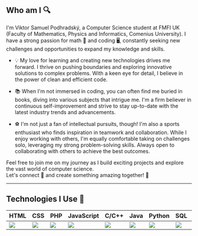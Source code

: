 ## Who am I 🔍

I'm Viktor Samuel Podhradský, a Computer Science student at FMFI UK (Faculty of Mathematics, Physics and Informatics, Comenius University). I have a strong passion for math 🧮 and coding 🖥️, constantly seeking new challenges and opportunities to expand my knowledge and skills.

- 💡 My love for learning and creating new technologies drives me forward. I thrive on pushing boundaries and exploring innovative solutions to complex problems. With a keen eye for detail, I believe in the power of clean and efficient code.

- 📚 When I'm not immersed in coding, you can often find me buried in books, diving into various subjects that intrigue me. I'm a firm believer in continuous self-improvement and strive to stay up-to-date with the latest industry trends and advancements.

- ⚽️  I'm not just a fan of intellectual pursuits, though! I'm also a sports enthusiast who finds inspiration in teamwork and collaboration. While I enjoy working with others, I'm equally comfortable taking on challenges solo, leveraging my strong problem-solving skills. Always open to collaborating with others to achieve the best outcomes.

Feel free to join me on my journey as I build exciting projects and explore the vast world of computer science.  
Let's connect 🤝 and create something amazing together! 🚀

---

## Technologies I Use 🧰

HTML | CSS | PHP | JavaScript | C/C++ | Java | Python | SQL | Assembly | Git
---- | --- | --- | ---------- | ----- | ---- | ------ | --- | -------- | ---
<img src="https://img.icons8.com/color/48/000000/html-5--v1.png"/> | <img src="https://img.icons8.com/color/48/000000/css3.png"/> | <img src="https://img.icons8.com/officel/48/000000/php-logo.png"/> | <img src="https://img.icons8.com/color/48/000000/javascript--v1.png"/> | <img src="https://img.icons8.com/color/48/000000/c-programming.png"/> | <img src="https://img.icons8.com/color/48/000000/java-coffee-cup-logo--v1.png"/> | <img src="https://img.icons8.com/color/48/000000/python.png"/> | <img src="https://img.icons8.com/color/48/000000/sql.png"/> | <img src="https://img.icons8.com/color/48/000000/assembly.png"/> | <img src="https://img.icons8.com/color/48/000000/git.png"/>

